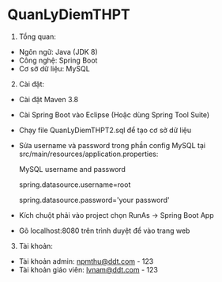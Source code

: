 # QuanLyDiemTHPT

1. Tổng quan:
  - Ngôn ngữ: Java (JDK 8)
  - Công nghệ: Spring Boot
  - Cơ sở dữ liệu: MySQL
2. Cài đặt:
  - Cài đặt Maven 3.8
  - Cài Spring Boot vào Eclipse (Hoặc dùng Spring Tool Suite)
  - Chạy file QuanLyDiemTHPT2.sql để tạo cơ sở dữ liệu
  - Sửa username và password trong phần config MySQL tại src/main/resources/application.properties:
    
    MySQL username and password
    
    spring.datasource.username=root
    
    spring.datasource.password='your password'
  - Kích chuột phải vào project chọn RunAs -> Spring Boot App
  - Gõ localhost:8080 trên trình duyệt để vào trang web
3. Tài khoản:
  - Tài khoản admin: npmthu@ddt.com - 123
  - Tài khoản giáo viên: lvnam@ddt.com - 123
